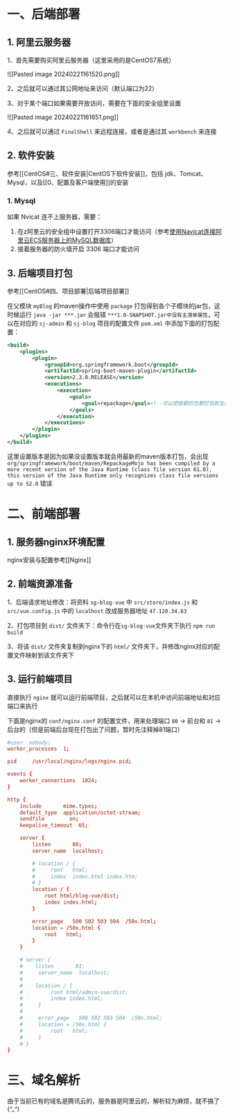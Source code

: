 # 一、后端部署

## 1. 阿里云服务器

1、首先需要购买阿里云服务器（这里采用的是CentOS7系统）

![[Pasted image 20240221161520.png]]

2、之后就可以通过其公网地址来访问（默认端口为22）

3、对于某个端口如果需要开放访问，需要在下面的安全组里设置

![[Pasted image 20240221161651.png]]

4、之后就可以通过 `FinalShell` 来远程连接，或者是通过其 `workbench` 来连接

## 2. 软件安装

参考[[CentOS#三、软件安装|CentOS下软件安装]]，包括 jdk、Tomcat、Mysql，以及[[0、配置及客户端使用]]的安装

### 1. Mysql

如果 Nvicat 连不上服务器，需要：

1. 在z阿里云的安全组中设置打开3306端口才能访问（参考[使用Navicat连接阿里云ECS服务器上的MySQL数据库](https://www.cnblogs.com/snail-Up-work-hard/p/12849005.html#:~:text=%E4%BD%BF%E7%94%A8Navicat%E8%BF%9E%E6%8E%A5%E9%98%BF%E9%87%8C%E4%BA%91ECS%E6%9C%8D%E5%8A%A1%E5%99%A8%E4%B8%8A%E7%9A%84MySQL%E6%95%B0%E6%8D%AE%E5%BA%93%20%E7%AC%AC%E4%B8%80%E6%AD%A5%3B%E5%9C%A8%E9%98%BF%E9%87%8C%E4%BA%91%E7%9A%84%E5%AE%89%E5%85%A8%E7%BB%84%E9%87%8C%E6%B7%BB%E5%8A%A0mysql%E7%9A%84%E7%AB%AF%E5%8F%A3%EF%BC%9A3306%20%E8%AF%A6%E7%BB%86%E6%AD%A5%E9%AA%A4%E8%A7%81%E5%9B%BE%EF%BC%9A%20%E6%8C%89%E4%B8%8A%E5%9B%BE%E9%85%8D%E7%BD%AE%E5%A5%BD%EF%BC%9A%E7%82%B9%E5%87%BB%E7%A1%AE%E5%AE%9A%20%E7%AC%AC%E4%BA%8C%E6%AD%A5%EF%BC%9A%20%E5%90%AF%E5%8A%A8%E9%9C%80%E8%A6%81%E5%B0%86%E6%9C%8D%E5%8A%A1%E5%99%A8%E4%B8%AD%E7%9A%84mysql%E6%95%B0%E6%8D%AE%E5%BA%93%E4%B8%AD%E7%9A%84user%E8%A1%A8%E4%B8%AD%E7%9A%84%E7%94%A8%E6%88%B7%E5%AF%B9%E5%BA%94%E7%9A%84Host%E5%AD%97%E6%AE%B5%E6%94%B9%E6%88%90%25%E5%8D%B3%E5%8F%AF%E3%80%82,%E5%A6%82%E6%9E%9C%E4%BD%A0%E5%9C%A8%E6%9C%8D%E5%8A%A1%E5%99%A8%E4%B8%AD%E4%BD%BF%E7%94%A8%E7%9A%84%E6%98%AFNavicat%E9%82%A3%E4%B9%88%E5%B0%B1%E5%8F%AF%E4%BB%A5%E5%9C%A8%E4%B8%8A%E9%9D%A2%E7%9B%B4%E6%8E%A5%E4%BF%AE%E6%94%B9%E5%AD%97%E6%AE%B5%EF%BC%8C%E5%A6%82%E6%9E%9C%E6%B2%A1%E6%9C%89%E7%9A%84%E8%AF%9D%E5%B0%B1%E4%BD%BF%E7%94%A8sql%E8%AF%AD%E5%8F%A5update%20user%20set%20Host%3D%27%25%27%20where%20User%3D%27root%27%3B%201%E5%A1%AB%E5%86%99%E5%85%AC%E7%BD%91IP%EF%BC%8C2%EF%BC%9A%E5%A1%AB%E5%86%99%E6%95%B0%E6%8D%AE%E5%BA%93%E5%AF%86%E7%A0%81)）
2. 接着服务器的防火墙开启 3306 端口才能访问

## 3. 后端项目打包

参考[[CentOS#四、项目部署|后端项目部署]]

在父模块 `myBlog` 的maven操作中使用 `package` 打包得到各个子模块的jar包，这时候运行 `java -jar ***.jar` 会报错 `***1.0-SNAPSHOT.jar中没有主清单属性`，可以在对应的 `sj-admin` 和 `sj-blog` 项目的配置文件 `pom.xml` 中添加下面的打包配置：

```xml
<build>  
    <plugins>        
	    <plugin>           
		    <groupId>org.springframework.boot</groupId>  
            <artifactId>spring-boot-maven-plugin</artifactId>  
            <version>2.3.0.RELEASE</version>  
            <executions>                
	            <execution>                    
		            <goals>                       
			            <goal>repackage</goal><!--可以把依赖的包都打包到生成的Jar包中 -->  
	                </goals>  
                </execution>            
            </executions>        
        </plugin>    
    </plugins>
</build>
```

这里设置版本是因为如果没设置版本就会用最新的maven版本打包，会出现 `org/springframework/boot/maven/RepackageMojo has been compiled by a more recent version of the Java Runtime (class file version 61.0), this version of the Java Runtime only recognizes class file versions up to 52.0` 错误

# 二、前端部署

## 1. 服务器nginx环境配置

nginx安装与配置参考[[Nginx]]

## 2. 前端资源准备

1、后端请求地址修改：将资料 `sg-blog-vue` 中 `src/store/index.js` 和 `src/vue.config.js` 中的 `localhost` 改成服务器地址 `47.120.34.63`

2、打包项目到 `dist/` 文件夹下：命令行在`sg-blog-vue`文件夹下执行 `npm run build`

3、将该 `dist/` 文件夹复制到nginx下的 `html/` 文件夹下，并修改nginx对应的配置文件映射到该文件夹下

## 3. 运行前端项目

直接执行 `nginx` 就可以运行前端项目，之后就可以在本机中访问前端地址和对应端口来执行

下面是nginx的 `conf/nginx.conf` 的配置文件，用来处理端口 `80` -> 前台和 `81` -> 后台的（但是前端后台现在打包出了问题，暂时先注释掉81端口）

```conf
#user  nobody;
worker_processes  1;

pid     /usr/local/nginx/logs/nginx.pid;

events {
    worker_connections  1024;
}

http {
    include       mime.types;
    default_type  application/octet-stream;
    sendfile        on;
    keepalive_timeout  65;

    server {
        listen       80;
        server_name  localhost;

        # location / {
        #     root   html;
        #     index  index.html index.htm;
        # }
        location / {
            root html/blog-vue/dist;
            index index.html;
        }

        error_page   500 502 503 504  /50x.html;
        location = /50x.html {
            root   html;
        }
    }

    # server {
    #    listen       81;
    #     server_name  localhost;
	#
    #    location / {
    #         root html/admin-vue/dist;
    #         index index.html;
    #     }
	#
    #     error_page   500 502 503 504  /50x.html;
    #     location = /50x.html {
    #         root   html;
    #     }
    # }
}

```

# 三、域名解析

由于当前已有的域名是腾讯云的，服务器是阿里云的，解析较为麻烦，就不搞了(*^_^*)

